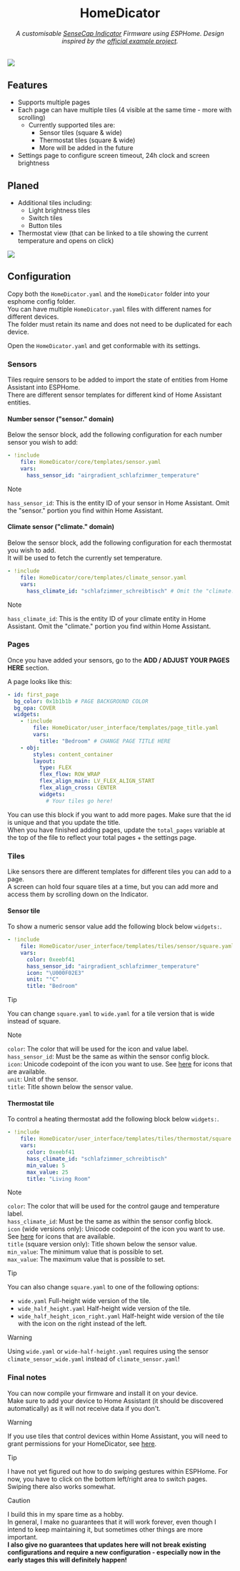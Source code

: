 <div align="center">
	
# HomeDicator
###### A customisable [SenseCap Indicator](https://www.seeedstudio.com/SenseCAP-Indicator-D1-p-5643.html) Firmware using ESPHome. Design inspired by the [official example project](https://github.com/Seeed-Solution/SenseCAP_Indicator_ESP32/tree/main/examples/indicator_ha). 
	
</div>

<img src="./.assets/cover_image.jpg">


## Features
- Supports multiple pages
- Each page can have multiple tiles (4 visible at the same time - more with scrolling)
	-	Currently supported tiles are:
		- Sensor tiles (square & wide)
		- Thermostat tiles (square & wide)
		- More will be added in the future
- Settings page to configure screen timeout, 24h clock and screen brightness

## Planed
- Additional tiles including:
	- Light brightness tiles
	- Switch tiles
	- Button tiles
- Thermostat view (that can be linked to a tile showing the current temperature and opens on click)

<img src="./.assets/cover_image_2.jpg">

## Configuration
Copy both the `HomeDicator.yaml` and the `HomeDicator` folder into your esphome config folder.  
You can have multiple `HomeDicator.yaml` files with different names for different devices.  
The folder must retain its name and does not need to be duplicated for each device. 

Open the `HomeDicator.yaml` and get conformable with its settings.  

### Sensors
Tiles require sensors to be added to import the state of entities from Home Assistant into ESPHome.  
There are different sensor templates for different kind of Home Assistant entities.

#### Number sensor ("sensor." domain)
Below the sensor block, add the following configuration for each number sensor you wish to add:
```yaml
- !include 
    file: HomeDicator/core/templates/sensor.yaml
    vars:
      hass_sensor_id: "airgradient_schlafzimmer_temperature"
```

> [!NOTE]
> `hass_sensor_id`: This is the entity ID of your sensor in Home Assistant. Omit the "sensor." portion you find within Home Assistant.  

#### Climate sensor ("climate." domain)
Below the sensor block, add the following configuration for each thermostat you wish to add.  
It will be used to fetch the currently set temperature.
```yaml
- !include 
    file: HomeDicator/core/templates/climate_sensor.yaml
    vars:
      hass_climate_id: "schlafzimmer_schreibtisch" # Omit the "climate." portion you find within Home Assistant
```

> [!NOTE]
> `hass_climate_id`: This is the entity ID of your climate entity in Home Assistant. Omit the "climate." portion you find within Home Assistant.  


### Pages
Once you have added your sensors, go to the **ADD / ADJUST YOUR PAGES HERE** section.  

A page looks like this:
```yaml
- id: first_page
  bg_color: 0x1b1b1b # PAGE BACKGROUND COLOR
  bg_opa: COVER
  widgets:
    - !include
        file: HomeDicator/user_interface/templates/page_title.yaml
        vars:
          title: "Bedroom" # CHANGE PAGE TITLE HERE
    - obj:
        styles: content_container
        layout: 
          type: FLEX
          flex_flow: ROW_WRAP
          flex_align_main: LV_FLEX_ALIGN_START
          flex_align_cross: CENTER
          widgets:
            # Your tiles go here!
```
You can use this block if you want to add more pages. Make sure that the id is unique and that you update the title.  
When you have finished adding pages, update the `total_pages` variable at the top of the file to reflect your total pages + the settings page.  

### Tiles
Like sensors there are different templates for different tiles you can add to a page.  
A screen can hold four square tiles at a time, but you can add more and access them by scrolling down on the Indicator.  

#### Sensor tile
To show a numeric sensor value add the following block below `widgets:`.  
```yaml
- !include
    file: HomeDicator/user_interface/templates/tiles/sensor/square.yaml
    vars:
      color: 0xeebf41
      hass_sensor_id: "airgradient_schlafzimmer_temperature"
      icon: "\U000F02E3"
      unit: "°C"
      title: "Bedroom"
```	

> [!TIP]
> You can change `square.yaml` to `wide.yaml` for a tile version that is wide instead of square.  

> [!NOTE]
> `color`: The color that will be used for the icon and value label.
> `hass_sensor_id`: Must be the same as within the sensor config block.  
> `icon`: Unicode codepoint of the icon you want to use. See [here](https://github.com/paviro/HomeDicator/blob/main/ESPHome/HomeDicator/core/config/fonts.yaml) for icons that are available.  
> `unit`: Unit of the sensor.  
> `title`: Title shown below the sensor value.

#### Thermostat tile
To control a heating thermostat add the following block below `widgets:`.  
```yaml
- !include
    file: HomeDicator/user_interface/templates/tiles/thermostat/square.yaml
    vars:
      color: 0xeebf41
      hass_climate_id: "schlafzimmer_schreibtisch"
      min_value: 5
      max_value: 25
      title: "Living Room"
```

> [!NOTE]
> `color`: The color that will be used for the control gauge and temperature label.  
> `hass_climate_id`: Must be the same as within the sensor config block.  
> `icon` (wide versions only): Unicode codepoint of the icon you want to use. See [here](https://github.com/paviro/HomeDicator/blob/main/ESPHome/HomeDicator/core/config/fonts.yaml) for icons that are available.  
> `title` (square version only): Title shown below the sensor value.   
> `min_value`: The minimum value that is possible to set.   
> `max_value`: The maximum value that is possible to set.   

> [!TIP]
> You can also change `square.yaml` to one of the following options:
> - `wide.yaml` Full-height wide version of the tile.
> - `wide_half_height.yaml` Half-height wide version of the tile.
> - `wide_half_height_icon_right.yaml` Half-height wide version of the tile with the icon on the right instead of the left.

> [!WARNING]  
> Using `wide.yaml` or `wide-half-height.yaml` requires using the sensor `climate_sensor_wide.yaml` instead of `climate_sensor.yaml`!


### Final notes
You can now compile your firmware and install it on your device.  
Make sure to add your device to Home Assistant (it should be discovered automatically) as it will not receive data if you don't.  
> [!WARNING]  
> If you use tiles that control devices within Home Assistant, you will need to grant permissions for your HomeDicator, see [here](https://esphome.io/components/api.html#api-actions).

> [!TIP]
> I have not yet figured out how to do swiping gestures within ESPHome. For now, you have to click on the bottom left/right area to switch pages. Swiping there also works somewhat.

> [!CAUTION]
> I build this in my spare time as a hobby.  
> In general, I make no guarantees that it will work forever, even though I intend to keep maintaining it, but sometimes other things are more important.  
> **I also give no guarantees that updates here will not break existing configurations and require a new configuration - especially now in the early stages this will definitely happen!**